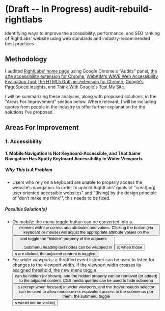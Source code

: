 # (Draft -- In Progress) audit-rebuild-rightlabs
Identifying ways to improve the accessibility, performance, and SEO ranking of RightLabs' website using web standards and industry-recommended best practices

## Methodology

I audited [RightLabs' home page](https://rightlabs.com/) using Google Chrome's "Audits" panel, [the aXe accessibility extension for Chrome](https://chrome.google.com/webstore/detail/axe/lhdoppojpmngadmnindnejefpokejbdd), [WebAIM's WAVE Web Accessibility Evaluation Tool](https://wave.webaim.org/), [the HTML5 Outliner extension for Chrome](https://chrome.google.com/webstore/detail/html5-outliner/afoibpobokebhgfnknfndkgemglggomo?hl=en), [Google's PageSpeed Insights](https://developers.google.com/speed/pagespeed/insights/), and [Think With Google's Test My Site](https://testmysite.thinkwithgoogle.com/).

I will be summarizing these analyses, along with proposed solutions, in the "Areas For Improvement" section below. Where relevant, I will be including quotes from people in the industry to offer further explanation for the solutions I've proposed.

## Areas For Improvement

### 1. Accessibility

#### 1. Mobile Navigation Is Not Keyboard-Accessible, and That Same Navigation Has Spotty Keyboard Accessibility In Wider Viewports

##### Why This Is A Problem

* Users who rely on a keyboard are unable to properly access the website's navigation. In order to uphold RightLabs' goals of "creat[ing] user oriented accessible websites" and "[living] by the design principle of 'don’t make me think'", this needs to be fixed.

##### Possible Solution(s)

* _On mobile:_ the menu toggle button can be converted into a <button> element with the correct aria attributes and values. Clicking the button (via keyboard or mouse) will adjust the appropriate attribute values on the <button> and toggle the "hidden" property of the adjacent <ul>. Submenu heading text nodes can be wrapped in <button>s; when those <button>s are clicked, the adjacent content is toggled.
* _For wider viewports:_ a throttled event listener can be used to listen for changes to the viewport width. If the viewport width crosses its assigned threshold, the new menu toggle <button> can be hidden (or shown), and the hidden property can be removed (or added) to the adjacent content. CSS media queries can be used to hide submenu <button>s (except when focused) in wider viewports, and the :hover pseudo selector can be used to allow mouse users equivalent access to the submenus (for them, the submenu toggle <button>s would not be visible) 
